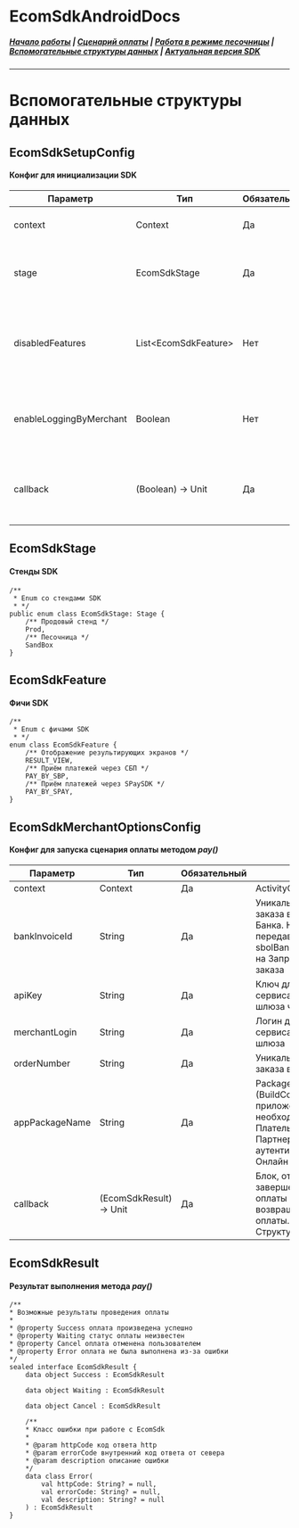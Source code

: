 # EcomSdkAndroidDocs

##### [Начало работы](https://sdkpay.github.io/EcomSdkAndroidDocs/start) | [Сценарий оплаты](https://sdkpay.github.io/EcomSdkAndroidDocs/payment_script) | [Работа в режиме песочницы](https://sdkpay.github.io/EcomSdkAndroidDocs/sandbox_mode) | [Вспомогательные структуры данных](https://sdkpay.github.io/EcomSdkAndroidDocs/data_structures) | [Актуальная версия SDK](https://sdkpay.github.io/EcomSdkAndroidDocs/version)
---
# Вспомогательные структуры данных

## EcomSdkSetupConfig
#### Конфиг для инициализации SDK

|Параметр|Тип|Обязательный|Описание|
|---|---|---|---|
|context|Context|Да|Context или ApplicationContext приложения|
|stage|EcomSdkStage|Да|Список стендов для работы с EcomSdk.<br>Структура [EcomSdkStage](https://sdkpay.github.io/EcomSdkAndroidDocs/data_structures#ecomsdkstage)|
|disabledFeatures|List\<EcomSdkFeature\>|Нет|Список выключенных features. Дефолтное значение listOf().<br>Структура [EcomSdkFeature](https://sdkpay.github.io/EcomSdkAndroidDocs/data_structures#ecomsdkfeature)|
|enableLoggingByMerchant|Boolean|Нет|Флаг включенного логирования для партнера. Дефолтное значение true|
|callback|(Boolean) -> Unit|Да|Блок, отрабатыващий после настройки SDK. Корректное значение колбэка true|

## EcomSdkStage
#### Стенды SDK
```
/**
 * Enum со стендами SDK
 * */
public enum class EcomSdkStage: Stage {
    /** Продовый стенд */
    Prod,
    /** Песочница */
    SandBox
}
```

## EcomSdkFeature
#### Фичи SDK
```
/**
 * Enum с фичами SDK
 * */
enum class EcomSdkFeature {
    /** Отображение результирующих экранов */
    RESULT_VIEW,
    /** Приём платежей через СБП */
    PAY_BY_SBP,
    /** Приём платежей через SPaySDK */
    PAY_BY_SPAY,
}
```

## EcomSdkMerchantOptionsConfig
#### Конфиг для запуска сценария оплаты методом *pay()*

|Параметр|Тип|Обязательный|Описание|
|---|---|---|---|
|context|Context|Да|ActivityContext приложения|
|bankInvoiceId|String|Да|Уникальный идентификатор заказа в Платежном шлюзе Банка. Необходимо передавать значение sbolBankInvoiceId из ответа на Запрос регистрации заказа|
|apiKey|String|Да|Ключ для работы с сервисами платежного шлюза через SDK|
|merchantLogin|String|Да|Логин для работы с сервисами платежного шлюза|
|orderNumber|String|Да|Уникальный идентификатор заказа в системе Партнера|
|appPackageName|String|Да|Package (BuildConfig.APPLICATION_ID) приложения, по которому необходимо вернуть Плательщика в приложение Партнера, после аутентификации в СберБанк Онлайн|
|callback|(EcomSdkResult) -> Unit|Да|Блок, отрабатыващий после завершения сценария оплаты Плательщиком, возвращающий результат оплаты.<br>Структура [EcomSdkResult](https://sdkpay.github.io/EcomSdkAndroidDocs/data_structures#ecomsdkresult)|

## EcomSdkResult
#### Результат выполнения метода *pay()*

```
/**
* Возможные результаты проведения оплаты
*
* @property Success оплата произведена успешно
* @property Waiting статус оплаты неизвестен
* @property Cancel оплата отменена пользователем
* @property Error оплата не была выполнена из-за ошибки
*/
sealed interface EcomSdkResult {
    data object Success : EcomSdkResult

    data object Waiting : EcomSdkResult

    data object Cancel : EcomSdkResult

    /**
    * Класс ошибки при работе с EcomSdk
    *
    * @param httpCode код ответа http
    * @param errorCode внутренний код ответа от севера
    * @param description описание ошибки
    */
    data class Error(
        val httpCode: String? = null,
        val errorCode: String? = null,
        val description: String? = null
    ) : EcomSdkResult
} 
```
